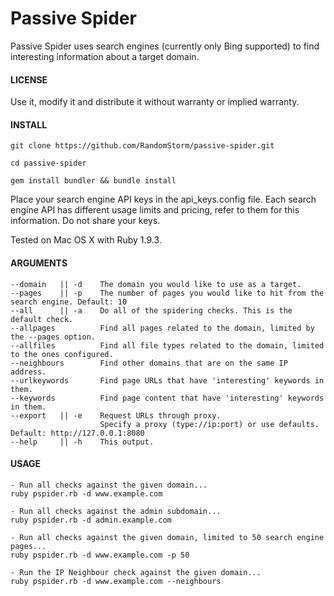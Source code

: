 Passive Spider
==============

Passive Spider uses search engines (currently only Bing supported) to find interesting information about a target domain.

#### LICENSE

Use it, modify it and distribute it without warranty or implied warranty.

#### INSTALL

```git clone https://github.com/RandomStorm/passive-spider.git```

```cd passive-spider```

```gem install bundler && bundle install```

Place your search engine API keys in the api_keys.config file. Each search engine API has different usage limits and pricing, refer to them for this information. Do not share your keys.

Tested on Mac OS X with Ruby 1.9.3.

#### ARGUMENTS

    --domain   || -d    The domain you would like to use as a target.
    --pages    || -p    The number of pages you would like to hit from the search engine. Default: 10
    --all      || -a    Do all of the spidering checks. This is the default check.
    --allpages          Find all pages related to the domain, limited by the --pages option.
    --allfiles          Find all file types related to the domain, limited to the ones configured.
    --neighbours        Find other domains that are on the same IP address.
    --urlkeywords       Find page URLs that have 'interesting' keywords in them.
    --keywords          Find page content that have 'interesting' keywords in them.
    --export   || -e    Request URLs through proxy.
                        Specify a proxy (type://ip:port) or use defaults. Default: http://127.0.0.1:8080
    --help     || -h    This output.

#### USAGE

    - Run all checks against the given domain...
    ruby pspider.rb -d www.example.com

    - Run all checks against the admin subdomain...
    ruby pspider.rb -d admin.example.com

    - Run all checks against the given domain, limited to 50 search engine pages...
    ruby pspider.rb -d www.example.com -p 50

    - Run the IP Neighbour check against the given domain...
    ruby pspider.rb -d www.example.com --neighbours

